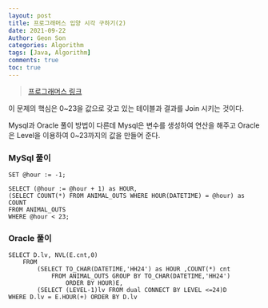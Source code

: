 ```yaml
---
layout: post
title: 프로그래머스 입양 시각 구하기(2)
date: 2021-09-22
Author: Geon Son
categories: Algorithm
tags: [Java, Algorithm]
comments: true
toc: true
---
```


> [프로그래머스 링크](https://programmers.co.kr/learn/courses/30/lessons/59413?language=mysql)



이 문제의 핵심은 0~23을 값으로 갖고 있는 테이블과 결과를 Join 시키는 것이다.

Mysql과 Oracle 풀이 방법이 다른데 Mysql은 변수를 생성하여 연산을 해주고
Oracle은 Level을 이용하여 0~23까지의 값을 만들어 준다.

### MySql 풀이

```
SET @hour := -1;

SELECT (@hour := @hour + 1) as HOUR,
(SELECT COUNT(*) FROM ANIMAL_OUTS WHERE HOUR(DATETIME) = @hour) as COUNT
FROM ANIMAL_OUTS
WHERE @hour < 23;
```

### Oracle 풀이

```
SELECT D.lv, NVL(E.cnt,0)
    FROM
        (SELECT TO_CHAR(DATETIME,'HH24') as HOUR ,COUNT(*) cnt
            FROM ANIMAL_OUTS GROUP BY TO_CHAR(DATETIME,'HH24')
                ORDER BY HOUR)E,
        (SELECT (LEVEL-1)lv FROM dual CONNECT BY LEVEL <=24)D
WHERE D.lv = E.HOUR(+) ORDER BY D.lv
```
